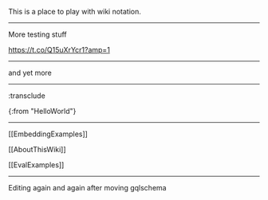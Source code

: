 This is a place to play with wiki notation.

----

More testing stuff

https://t.co/Q15uXrYcr1?amp=1

----

and yet more

----

:transclude 

{:from "HelloWorld"}
 
----


[[EmbeddingExamples]]

[[AboutThisWiki]]


[[EvalExamples]]

----

Editing again and again after moving gqlschema

